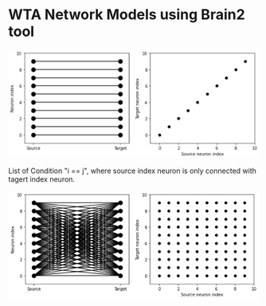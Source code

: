 # WTA Network Models using Brain2 tool

![List of Condition "i == j" Image](https://github.com/Rao-Sanaullah/Brain2-WTA-network-models/blob/main/equal.jpg)

List of Condition "i == j", where source index neuron is only connected with tagert index neuron. 

![List of Condition "i != j" Image](https://github.com/Rao-Sanaullah/Brain2-WTA-network-models/blob/main/not-equal.png)
